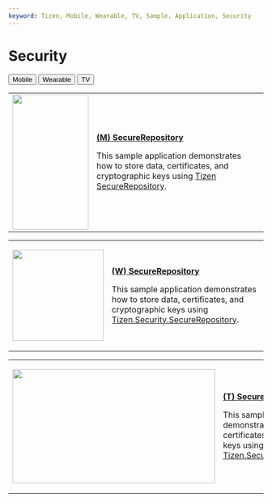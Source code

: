 ```yaml
---
keyword: Tizen, Mobile, Wearable, TV, Sample, Application, Security
---
```


# Security

<!--
For MD:
-->

<link href="../css/dotnet-samples.css" ref="stylesheet">

<!--
for TD:

<style type="text/css">
    Please copy dotnet-samples.css and paste it here
</script>
-->

<div class="sampletab">
<button class="tablinks" onclick="openProfile(event, 'Mobile')" id="defaultOpen">Mobile</button> <button class="tablinks" onclick="openProfile(event, 'Wearable')">Wearable</button> <button class="tablinks" onclick="openProfile(event, 'TV')">TV</button>
</div>

<!-- Tab content -->
<div class="tabcontent" id="Mobile">
<table>
	<tbody>
		<tr>
			<td><img alt="" height="267" src="media/m26securerepository.png" width="150"/></td>
			<td>
                        <p><a href="https://github.com/Samsung/Tizen-CSharp-Samples/tree/master/Mobile/Xamarin.Forms/SecureRepository" target="_blank"><strong>(M) SecureRepository</strong></a></p>
			<p>This sample application demonstrates how to store data, certificates, and cryptographic keys using <a href="https://samsung.github.io/TizenFX/latest/api/Tizen.Security.SecureRepository.html" target="_blank">Tizen SecureRepository</a>.</p>
			</td>
		</tr>
	</tbody>
</table>
</div>

<div class="tabcontent" id="Wearable">
<table>
	<tbody>
		<tr>
			<td>
			<p><img alt="" height="180" src="media/w3securerepository.png" width="180" /></p>
			</td>
			<td>
			<p><a href="https://github.com/Samsung/Tizen-CSharp-Samples/tree/master/Wearable/Xamarin.Forms/SecureRepository" target="_blank"><strong>(W) SecureRepository</strong></a></p>
			<p>This sample application demonstrates how to store data, certificates, and cryptographic keys using <a href="https://samsung.github.io/TizenFX/latest/api/Tizen.Security.SecureRepository.html" target="_blank">Tizen.Security.SecureRepository</a>.</p>
			</td>
		</tr>
	</tbody>
</table>
</div>

<div class="tabcontent" id="TV">
<table>
		<tr>
			<td>
			<p><img alt="" height="225" src="media/tv12securerepository.png" width="400" /></p>
			</td>
			<td>
                        <p><a href="https://github.com/Samsung/Tizen-CSharp-Samples/tree/master/TV/Xamarin.Forms/SecureRepository" target="_blank"><strong>(T) SecureRepository</strong></a></p>
			<p>This sample application demonstrates how to store data, certificates, and cryptographic keys using <a href="https://samsung.github.io/TizenFX/latest/api/Tizen.Security.SecureRepository.html" target="_blank">Tizen.Security.SecureRepository</a>.</p>
			</td>
		</tr>
	</tbody>
</table>
</div>

<!--
For MD:
-->
<script src="../js/dotnet-samples.js"></script>

<!--
for TD:

<script>
  Please copy dotnet-samples.js and paste it here
</script>
-->
